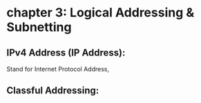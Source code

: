 # chapter 3: Logical Addressing & Subnetting

## IPv4 Address (IP Address):

Stand for Internet Protocol Address, 


## Classful Addressing:

